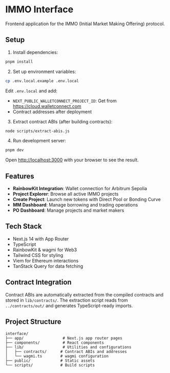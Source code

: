 # IMMO Interface

Frontend application for the IMMO (Initial Market Making Offering) protocol.

## Setup

1. Install dependencies:
```bash
pnpm install
```

2. Set up environment variables:
```bash
cp .env.local.example .env.local
```

Edit `.env.local` and add:
- `NEXT_PUBLIC_WALLETCONNECT_PROJECT_ID`: Get from https://cloud.walletconnect.com
- Contract addresses after deployment

3. Extract contract ABIs (after building contracts):
```bash
node scripts/extract-abis.js
```

4. Run development server:
```bash
pnpm dev
```

Open [http://localhost:3000](http://localhost:3000) with your browser to see the result.

## Features

- **RainbowKit Integration**: Wallet connection for Arbitrum Sepolia
- **Project Explorer**: Browse all active IMMO projects
- **Create Project**: Launch new tokens with Direct Pool or Bonding Curve
- **MM Dashboard**: Manage borrowing and trading operations
- **PO Dashboard**: Manage projects and market makers

## Tech Stack

- Next.js 14 with App Router
- TypeScript
- RainbowKit & wagmi for Web3
- Tailwind CSS for styling
- Viem for Ethereum interactions
- TanStack Query for data fetching

## Contract Integration

Contract ABIs are automatically extracted from the compiled contracts and stored in `lib/contracts/`. The extraction script reads from `../contracts/out/` and generates TypeScript-ready imports.

## Project Structure

```
interface/
├── app/                 # Next.js app router pages
├── components/          # React components
├── lib/                 # Utilities and configurations
│   ├── contracts/      # Contract ABIs and addresses
│   └── wagmi.ts        # wagmi configuration
├── public/             # Static assets
└── scripts/            # Build scripts
```
